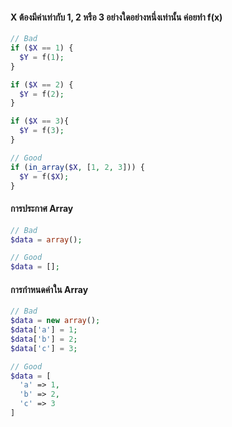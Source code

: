 #### X ต้องมีค่าเท่ากับ 1, 2 หรือ 3 อย่างใดอย่างหนึ่งเท่านั้น ค่อยทำ f(x)
```php
// Bad
if ($X == 1) {
  $Y = f(1);
}

if ($X == 2) {
  $Y = f(2);
}

if ($X == 3){
  $Y = f(3);
}

// Good
if (in_array($X, [1, 2, 3])) {
  $Y = f($X);
}
```

#### การประกาศ Array
```php
// Bad
$data = array();

// Good
$data = [];
```

#### การกำหนดค่าใน Array
```php
// Bad
$data = new array();
$data['a'] = 1;
$data['b'] = 2;
$data['c'] = 3;

// Good
$data = [
  'a' => 1,
  'b' => 2,
  'c' => 3
]
```
